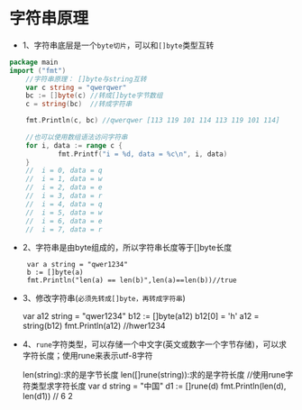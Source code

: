 # 字符串原理

- 1、字符串底层是一个`byte切片`，可以和`[]byte`类型互转
   
```go
package main
import ("fmt")
	//字符串原理： []byte与string互转
	var c string = "qwerqwer"
	bc := []byte(c) //转成[]byte字节数组
	c = string(bc)  //转成字符串

	fmt.Println(c, bc) //qwerqwer [113 119 101 114 113 119 101 114]
	
	//也可以使用数组语法访问字符串
	for i, data := range c {
    		fmt.Printf("i = %d, data = %c\n", i, data)
    }
	//  i = 0, data = q
    //  i = 1, data = w
    //  i = 2, data = e
    //  i = 3, data = r
    //  i = 4, data = q
    //  i = 5, data = w
    //  i = 6, data = e
    //  i = 7, data = r
```	


- 2、字符串是由byte组成的，所以字符串长度等于[]byte长度
    
     
       var a string = "qwer1234"
       b := []byte(a)
       fmt.Println("len(a) == len(b)",len(a)==len(b))//true

- 3、修改字符串(`必须先转成[]byte，再转成字符串`)

	var a12 string = "qwer1234"
	b12 := []byte(a12)
	b12[0] = 'h'
	a12 = string(b12)
	fmt.Println(a12) //hwer1234

- 4、`rune`字符类型，可以存储一个中文字(英文或数字一个字节存储)，可以求字符长度；使用rune来表示utf-8字符
    
     len(string):求的是字节长度
     len([]rune(string)):求的是字符长度
	//使用rune字符类型求字符长度
	 var d string = "中国"
	 d1 := []rune(d)
	 fmt.Println(len(d), len(d1)) // 6 2
     

